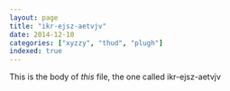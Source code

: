 ```yaml
---
layout: page
title: "ikr-ejsz-aetvjv"
date: 2014-12-10
categories: ["xyzzy", "thud", "plugh"]
indexed: true
---
```

This is the body of _this_ file, the one called ikr-ejsz-aetvjv
